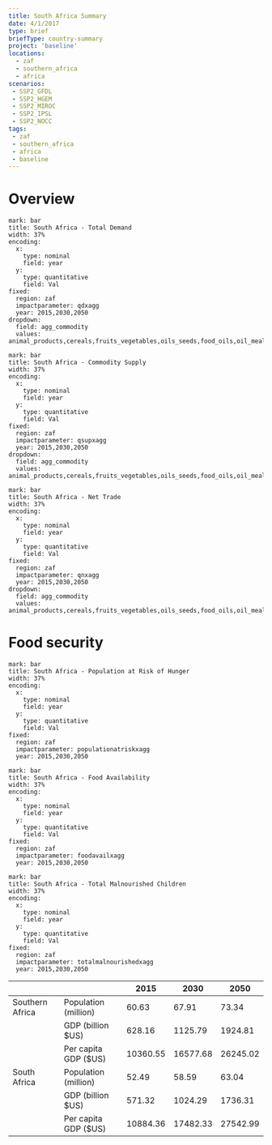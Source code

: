 ```yaml
---
title: South Africa Summary
date: 4/1/2017
type: brief
briefType: country-summary
project: 'baseline'
locations:
  - zaf
  - southern_africa
  - africa
scenarios:
 - SSP2_GFDL
 - SSP2_HGEM
 - SSP2_MIROC
 - SSP2_IPSL
 - SSP2_NOCC
tags:
 - zaf
 - southern_africa
 - africa
 - baseline
---
```

# Overview 

```chart
mark: bar
title: South Africa - Total Demand
width: 37%
encoding:
  x:
    type: nominal
    field: year
  y:
    type: quantitative
    field: Val
fixed:
  region: zaf
  impactparameter: qdxagg
  year: 2015,2030,2050
dropdown:
  field: agg_commodity
  values: animal_products,cereals,fruits_vegetables,oils_seeds,food_oils,oil_meals,other,pulses,roots_tubers,sugar
```

```chart
mark: bar
title: South Africa - Commodity Supply
width: 37%
encoding:
  x:
    type: nominal
    field: year
  y:
    type: quantitative
    field: Val
fixed:
  region: zaf
  impactparameter: qsupxagg
  year: 2015,2030,2050
dropdown:
  field: agg_commodity
  values: animal_products,cereals,fruits_vegetables,oils_seeds,food_oils,oil_meals,other,pulses,roots_tubers,sugar
```

```chart
mark: bar
title: South Africa - Net Trade
width: 37%
encoding:
  x:
    type: nominal
    field: year
  y:
    type: quantitative
    field: Val
fixed:
  region: zaf
  impactparameter: qnxagg
  year: 2015,2030,2050
dropdown:
  field: agg_commodity
  values: animal_products,cereals,fruits_vegetables,oils_seeds,food_oils,oil_meals,other,pulses,roots_tubers,sugar
```

# Food security

```chart
mark: bar
title: South Africa - Population at Risk of Hunger
width: 37%
encoding:
  x:
    type: nominal
    field: year
  y:
    type: quantitative
    field: Val
fixed:
  region: zaf
  impactparameter: populationatriskxagg
  year: 2015,2030,2050
```

```chart
mark: bar
title: South Africa - Food Availability
width: 37%
encoding:
  x:
    type: nominal
    field: year
  y:
    type: quantitative
    field: Val
fixed:
  region: zaf
  impactparameter: foodavailxagg
  year: 2015,2030,2050
```

```chart
mark: bar
title: South Africa - Total Malnourished Children
width: 37%
encoding:
  x:
    type: nominal
    field: year
  y:
    type: quantitative
    field: Val
fixed:
  region: zaf
  impactparameter: totalmalnourishedxagg
  year: 2015,2030,2050
```

|   |   | 2015 | 2030 | 2050 |
|---|---|---|---|---|
| Southern Africa | Population (million) | 60.63 | 67.91 | 73.34 |
|  | GDP (billion $US) | 628.16 | 1125.79 | 1924.81 |
|  | Per capita GDP ($US) | 10360.55 | 16577.68 | 26245.02 |
| South Africa | Population (million) | 52.49 | 58.59 | 63.04 |
|  | GDP (billion $US) | 571.32 | 1024.29 | 1736.31 |
|  | Per capita GDP ($US) | 10884.36| 17482.33| 27542.99|
